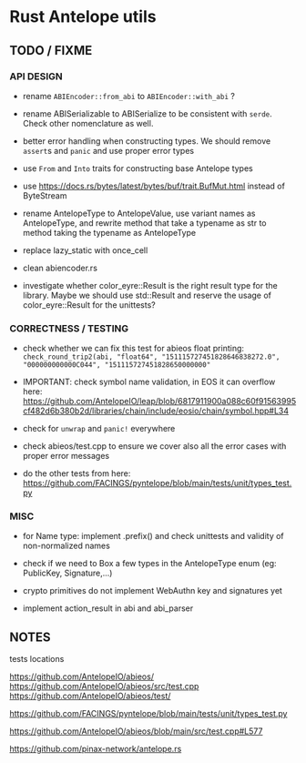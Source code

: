 # Rust Antelope utils


## TODO / FIXME

### API DESIGN

- rename `ABIEncoder::from_abi` to `ABIEncoder::with_abi` ?

- rename ABISerializable to ABISerialize to be consistent with `serde`. Check other nomenclature as well.

- better error handling when constructing types. We should remove `assert`s and `panic` and use proper error types

- use `From` and `Into` traits for constructing base Antelope types

- use https://docs.rs/bytes/latest/bytes/buf/trait.BufMut.html instead of ByteStream

- rename AntelopeType to AntelopeValue, use variant names as AntelopeType, and rewrite method that take a typename as str to method taking the typename as AntelopeType

- replace lazy_static with once_cell

- clean abiencoder.rs

- investigate whether color_eyre::Result is the right result type for the library. Maybe we should use std::Result and reserve the usage of color_eyre::Result for the unittests?


### CORRECTNESS / TESTING

- check whether we can fix this test for abieos float printing:
  `check_round_trip2(abi, "float64", "151115727451828646838272.0", "000000000000C044", "151115727451828650000000"`

- IMPORTANT: check symbol name validation, in EOS it can overflow here:
  https://github.com/AntelopeIO/leap/blob/6817911900a088c60f91563995cf482d6b380b2d/libraries/chain/include/eosio/chain/symbol.hpp#L34

- check for `unwrap` and `panic!` everywhere

- check abieos/test.cpp to ensure we cover also all the error cases with proper error messages

- do the other tests from here: https://github.com/FACINGS/pyntelope/blob/main/tests/unit/types_test.py


### MISC

- for Name type: implement .prefix() and check unittests and validity of non-normalized names

- check if we need to Box a few types in the AntelopeType enum (eg: PublicKey, Signature,...)

- crypto primitives do not implement WebAuthn key and signatures yet

- implement action_result in abi and abi_parser


## NOTES

tests locations

https://github.com/AntelopeIO/abieos/
https://github.com/AntelopeIO/abieos/src/test.cpp
https://github.com/AntelopeIO/abieos/test/

https://github.com/FACINGS/pyntelope/blob/main/tests/unit/types_test.py

https://github.com/AntelopeIO/abieos/blob/main/src/test.cpp#L577

https://github.com/pinax-network/antelope.rs
